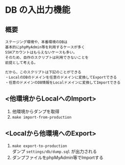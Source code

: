 # DB の入出力機能
## 概要
```text
ステージング環境や、本番環境のDBは
基本的にphpMyAdmin等を利用するケースが多く
SSHアカウントはもらえないケースも多い。
そのため、自作のスクリプトは利用できないことを
前提として考える。

だから、このスクリプトは下記のことができる
・LocalのDBのドメインを任意のドメインに変換してExportできる
・任意のドメインのDB情報をLocalドメインに変換してImportできる
```
## <他環境からLocalへのImport>
1. 他環境からダンプを取得
2. `make import-from-production`

## <Localから他環境へのExport>
1. `make export-to-production`  
ダンプ `settings/db/dump.sql` が出力される
2. ダンプファイルをphpMyAdmin等でImportする


